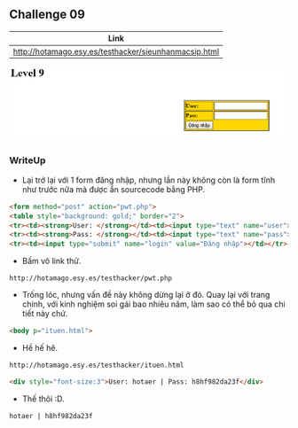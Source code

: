 ## Challenge 09

| Link |
| ---- |
| http://hotamago.esy.es/testhacker/sieunhanmacsip.html |

<p align="center">
  <img src="./Challenge-09-001.png">
</p>

### WriteUp

- Lại trở lại với 1 form đăng nhập, nhưng lần này không còn là form tĩnh như trước nữa mà được ẩn sourcecode bằng PHP.
```html
<form method="post" action="pwt.php">
<table style="background: gold;" border="2">
<tr><td><strong>User: </strong></td><td><input type="text" name="user"></td></tr>
<tr><td><strong>Pass: </strong></td><td><input type="text" name="pass"></td></tr>
<tr><td><input type="submit" name="login" value="Đăng nhập"></td></tr>
```

- Bấm vô link thử.
```
http://hotamago.esy.es/testhacker/pwt.php
```

- Trống lóc, nhưng vấn đề này không dừng lại ở đó. Quay lại với trang chính, với kinh nghiệm soi gái bao nhiêu năm, làm sao có thể bỏ qua chi tiết này chứ.
```html
<body p="ituen.html">
```

- Hề hế hê.
```
http://hotamago.esy.es/testhacker/ituen.html
```
```html
<div style="font-size:3">User: hotaer | Pass: h8hf982da23f</div>
```

- Thế thôi :D.
```
hotaer | h8hf982da23f
```
